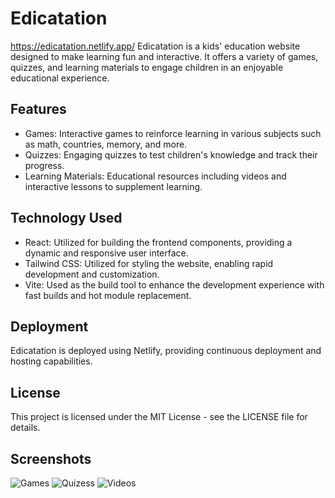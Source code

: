 # Edicatation
https://edicatation.netlify.app/
Edicatation is a kids' education website designed to make learning fun and interactive. It offers a variety of games, quizzes, and learning materials to engage children in an enjoyable educational experience.
## Features
- Games: Interactive games to reinforce learning in various subjects such as math, countries, memory, and more.
- Quizzes: Engaging quizzes to test children's knowledge and track their progress.
- Learning Materials: Educational resources including videos and interactive lessons to supplement learning.
## Technology Used
- React: Utilized for building the frontend components, providing a dynamic and responsive user interface.
- Tailwind CSS: Utilized for styling the website, enabling rapid development and customization.
- Vite: Used as the build tool to enhance the development experience with fast builds and hot module replacement.
## Deployment
Edicatation is deployed using Netlify, providing continuous deployment and hosting capabilities.
## License
This project is licensed under the MIT License - see the LICENSE file for details.
## Screenshots
![Games](https://via.placeholder.com/468x300?text=App+Screenshot+Here)
![Quizess](https://via.placeholder.com/468x300?text=App+Screenshot+Here)
![Videos](https://via.placeholder.com/468x300?text=App+Screenshot+Here)

